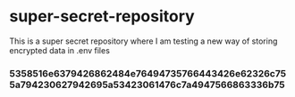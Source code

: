 # super-secret-repository
This is a super secret repository where I am testing a new way of storing encrypted data in .env files

### 5358516e6379426862484e76494735766443426e62326c755a794230627942695a53423061476c7a4947566863336b75